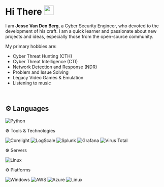 
# Hi There <img src="https://i.imgur.com/GNz3qCl.gif" width="30px">
I am **Jesse Van Den Berg**, a Cyber Security Engineer, who devoted to the development of his craft.   I am a quick learner and passionate about new projects and ideas, especially those from the open-source community.

My primary hobbies are:
- Cyber Threat Hunting (CTH)
- Cyber Threat Intelligence (CTI)
- Network Detection and Response (NDR)
- Problem and Issue Solving
- Legacy Video Games & Emulation
- Listening to music

<br>

## ⚙️ Languages

![Python](https://img.shields.io/badge/python-%3776AB.svg?style=for-the-badge&logo=python&logoColor=white&color=3776AB)

⚙️ Tools & Technologies

![Corelight](https://img.shields.io/badge/Corelight-%2300AB49?style=for-the-badge)
![LogScale](https://img.shields.io/badge/CrowdStrike%20Falcon%20LogScale-%23EC0000?style=for-the-badge)
![Splunk](https://img.shields.io/badge/Splunk-brightgreen?style=for-the-badge&logo=splunk)
![Grafana](https://img.shields.io/badge/grafana-%23F46800.svg?style=for-the-badge&logo=grafana&logoColor=white)
![Virus Total](https://img.shields.io/badge/Virus%20Total-%23394EFF?style=for-the-badge&logo=VirusTotal)

⚙️ Servers

![Linux](https://img.shields.io/badge/linux-%FCC624.svg?style=for-the-badge&logo=linux&logoColor=black&color=FCC624)

⚙️ Platforms

![Windows](https://img.shields.io/badge/Windows-0078D6.svg?style=for-the-badge&logo=windows&logoColor=black&color=0078D6)
![AWS](https://img.shields.io/badge/Amazon_AWS-232F3E?style=for-the-badge&logo=amazon-aws&logoColor=white)
![Azure](https://img.shields.io/badge/microsoft%20azure-0089D6?style=for-the-badge&logo=microsoft-azure&logoColor=white)
![Linux](https://img.shields.io/badge/linux-%FCC624.svg?style=for-the-badge&logo=linux&logoColor=black&color=FCC624)
